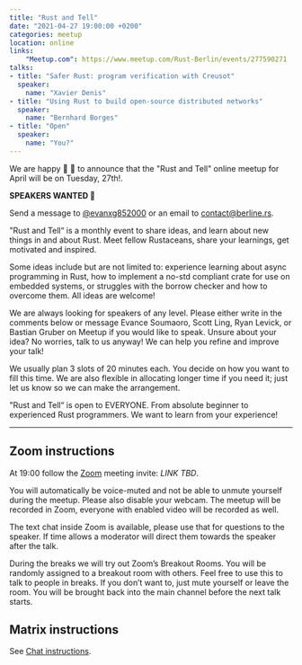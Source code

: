 ```yaml
---
title: "Rust and Tell"
date: "2021-04-27 19:00:00 +0200"
categories: meetup
location: online
links:
    "Meetup.com": https://www.meetup.com/Rust-Berlin/events/277590271
talks:
- title: "Safer Rust: program verification with Creusot"
  speaker:
    name: "Xavier Denis"
- title: "Using Rust to build open-source distributed networks"
  speaker:
    name: "Bernhard Borges"
- title: "Open"
  speaker:
    name: "You?"
---
```


We are happy 🥳 🎉 to announce that the "Rust and Tell" online meetup for April will be on Tuesday, 27th!.

**SPEAKERS WANTED 🙏**

Send a message to [@evanxg852000](https://twitter.com/evanxg852000) or an email to [contact@berline.rs](mailto:contact@berline.rs).
 
"Rust and Tell“ is a monthly event to share ideas, and learn about new things in and about Rust. Meet fellow Rustaceans, share your learnings, get motivated and inspired.

Some ideas include but are not limited to: experience learning about async programming in Rust, how to implement a no-std compliant crate for use on embedded systems, or struggles with the borrow checker and how to overcome them. All ideas are welcome!

We are always looking for speakers of any level. Please either write in the comments below or message Evance Soumaoro, Scott Ling, Ryan Levick, or Bastian Gruber on Meetup if you would like to speak. Unsure about your idea? No worries, talk to us anyway! We can help you refine and improve your talk!

We usually plan 3 slots of 20 minutes each. You decide on how you want to fill this time. We are also flexible in allocating longer time if you need it; just let us know so we can make the arrangement.

"Rust and Tell“ is open to EVERYONE. From absolute beginner to experienced Rust programmers. We want to learn from your experience!

---

## Zoom instructions

At 19:00 follow the [Zoom][] meeting invite: _LINK TBD_.

[Zoom]: https://zoom.us/

You will automatically be voice-muted and not be able to unmute yourself during the meetup.
Please also disable your webcam.
The meetup will be recorded in Zoom, everyone with enabled video will be recorded as well.

The text chat inside Zoom is available, please use that for questions to the speaker. If time allows a moderator will direct them towards the speaker after the talk.

During the breaks we will try out Zoom’s Breakout Rooms.
You will be randomly assigned to a breakout room with others.
Feel free to use this to talk to people in breaks. If you don’t want to, just mute yourself or leave the room.
You will be brought back into the main channel before the next talk starts.

## Matrix instructions

See [Chat instructions](/chat/).
